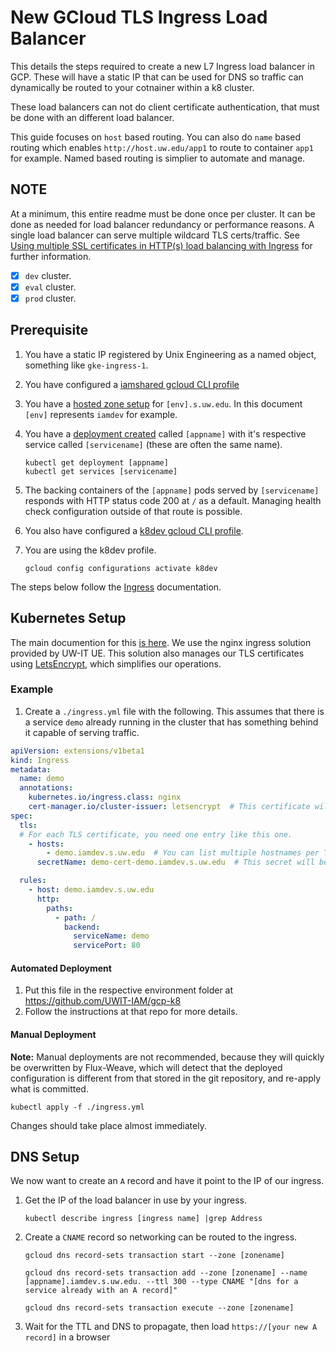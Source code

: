 # New GCloud TLS Ingress Load Balancer

This details the steps required to create a new L7 Ingress load balancer in GCP.  These will have a static IP that can be used for DNS so traffic can dynamically be routed to your cotnainer within a k8 cluster.

These load balancers can not do client certificate authentication, that must be done with an different load balancer.

This guide focuses on `host` based routing.  You can also do `name` based routing which enables `http://host.uw.edu/app1` to route to container `app1` for example.  Named based routing is simplier to automate and manage.

## NOTE

At a minimum, this entire readme must be done once per cluster. It can be done as needed for load balancer redundancy
or performance reasons. A single load balancer can serve multiple wildcard TLS certs/traffic. See
[Using multiple SSL certificates in HTTP(s) load balancing with Ingress](https://cloud.google.com/kubernetes-engine/docs/how-to/ingress-multi-ssl) for further information.

- [x] `dev` cluster.
- [x] `eval` cluster.
- [x] `prod` cluster.

## Prerequisite

1. You have a static IP registered by Unix Engineering as a named object, something like `gke-ingress-1`.

1. You have configured a [iamshared gcloud CLI profile](projects-shared.md)

1. You have a [hosted zone setup](new-hostedzone.md) for `[env].s.uw.edu`.  In this document `[env]` represents `iamdev` for example.

1. You have a [deployment created](new-deployment) called `[appname]` with it's respective service called `[servicename]` (these are often the same name).

    ```
    kubectl get deployment [appname]
    kubectl get services [servicename]
    ```

1. The backing containers of the `[appname]` pods served by `[servicename]` responds with HTTP status code 200 at `/` as a default. Managing health check configuration outside of that route is possible.

1. You also have configured a [k8dev gcloud CLI profile](new-gcloud-profile.md).

1. You are using the k8dev profile.

    ```
    gcloud config configurations activate k8dev
    ```

The steps below follow the [Ingress](https://kubernetes.io/docs/concepts/services-networking/ingress/#tls) documentation.


## Kubernetes Setup

The main documention for this [is here](https://wiki.cac.washington.edu/display/MCI/Kubernetes+Ingress). We use the nginx ingress solution provided by UW-IT UE. This solution also manages our TLS certificates using [LetsEncrypt](https://letsencrypt.org/), which simplifies our operations.


### Example

1. Create a `./ingress.yml` file with the following.  This assumes that there is a service `demo` already running in the 
cluster that has something behind it capable of serving traffic. 

```yaml
apiVersion: extensions/v1beta1
kind: Ingress
metadata:
  name: demo
  annotations:
    kubernetes.io/ingress.class: nginx
    cert-manager.io/cluster-issuer: letsencrypt  # This certificate will be created and managed by kubernetes
spec:
  tls:
  # For each TLS certificate, you need one entry like this one.  
    - hosts:
        - demo.iamdev.s.uw.edu  # You can list multiple hostnames per TLS certificate if you choose to
      secretName: demo-cert-demo.iamdev.s.uw.edu  # This secret will be created and managed by kubernetes, see secrets.yml for more info.

  rules:
    - host: demo.iamdev.s.uw.edu
      http:
        paths:
          - path: /
            backend:
              serviceName: demo
              servicePort: 80
```

#### Automated Deployment

1. Put this file in the respective environment folder at https://github.com/UWIT-IAM/gcp-k8
1. Follow the instructions at that repo for more details.

#### Manual Deployment

**Note:** Manual deployments are not recommended, because they will quickly be overwritten by Flux-Weave, which will 
detect that the deployed configuration is different from that stored in the git repository, and re-apply what is
committed.

```
kubectl apply -f ./ingress.yml
```

Changes should take place almost immediately.


## DNS Setup

We now want to create an `A` record and have it point to the IP of our ingress.

1. Get the IP of the load balancer in use by your ingress.

    ```
    kubectl describe ingress [ingress name] |grep Address
    ```

1. Create a `CNAME` record so networking can be routed to the ingress.

    ```
    gcloud dns record-sets transaction start --zone [zonename]

    gcloud dns record-sets transaction add --zone [zonename] --name [appname].iamdev.s.uw.edu. --ttl 300 --type CNAME "[dns for a service already with an A record]"

    gcloud dns record-sets transaction execute --zone [zonename]
    ```

1. Wait for the TTL and DNS to propagate, then load `https://[your new A record]` in a browser

